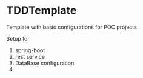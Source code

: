# TDDTemplate
Template with basic configurations for POC projects

Setup for
1. spring-boot
2. rest service
3. DataBase configuration
4.
